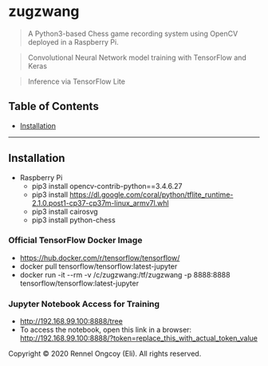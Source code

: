 # zugzwang

> A Python3-based Chess game recording system using OpenCV deployed in a Raspberry Pi. 

> Convolutional Neural Network model training with TensorFlow and Keras

> Inference via TensorFlow Lite

## Table of Contents

- [Installation](#installation)

---

## Installation

- Raspberry Pi
    - pip3 install opencv-contrib-python==3.4.6.27
    - pip3 install https://dl.google.com/coral/python/tflite_runtime-2.1.0.post1-cp37-cp37m-linux_armv7l.whl
    - pip3 install cairosvg
    - pip3 install python-chess

### Official TensorFlow Docker Image

- https://hub.docker.com/r/tensorflow/tensorflow/
- docker pull tensorflow/tensorflow:latest-jupyter
- docker run -it --rm -v /c/zugzwang:/tf/zugzwang -p 8888:8888 tensorflow/tensorflow:latest-jupyter

### Jupyter Notebook Access for Training

- http://192.168.99.100:8888/tree
- To access the notebook, open this link in a browser:
http://192.168.99.100:8888/?token=replace_this_with_actual_token_value

Copyright © 2020 Rennel Ongcoy (Eli). All rights reserved.